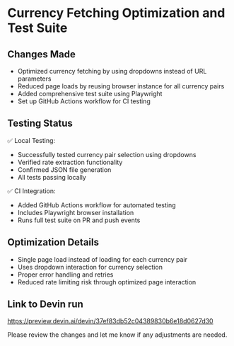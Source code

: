 # Currency Fetching Optimization and Test Suite

## Changes Made
- Optimized currency fetching by using dropdowns instead of URL parameters
- Reduced page loads by reusing browser instance for all currency pairs
- Added comprehensive test suite using Playwright
- Set up GitHub Actions workflow for CI testing

## Testing Status
✅ Local Testing:
- Successfully tested currency pair selection using dropdowns
- Verified rate extraction functionality
- Confirmed JSON file generation
- All tests passing locally

✅ CI Integration:
- Added GitHub Actions workflow for automated testing
- Includes Playwright browser installation
- Runs full test suite on PR and push events

## Optimization Details
- Single page load instead of loading for each currency pair
- Uses dropdown interaction for currency selection
- Proper error handling and retries
- Reduced rate limiting risk through optimized page interaction

## Link to Devin run
https://preview.devin.ai/devin/37ef83db52c04389830b6e18d0627d30

Please review the changes and let me know if any adjustments are needed.
